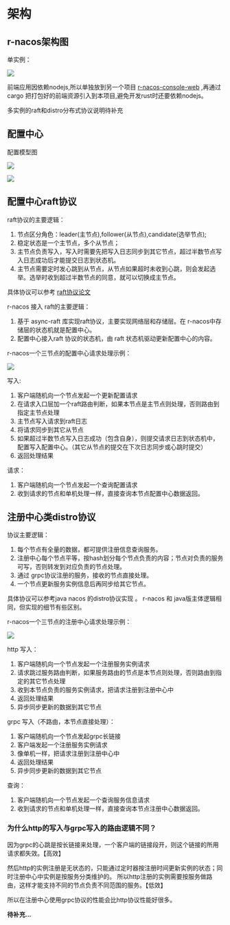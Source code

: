 # 架构


## r-nacos架构图

单实例：

![](https://github.com/heqingpan/rnacos/raw/master/doc/assets/imgs/rnacos_L2_0.1.4.svg)

前端应用因依赖nodejs,所以单独放到另一个项目 [r-nacos-console-web](https://github.com/heqingpan/rnacos-console-web) ,再通过cargo 把打包好的前端资源引入到本项目,避免开发rust时还要依赖nodejs。

多实例的raft和distro分布式协议说明待补充


## 配置中心

配置模型图

![](https://github.com/heqingpan/rnacos/raw/master/doc/assets/imgs/rnacos_L4_config001.svg)


![](https://github.com/heqingpan/rnacos/raw/master/doc/assets/imgs/rnacos_L4_config001_LR.svg)


## 配置中心raft协议

raft协议的主要逻辑：
1. 节点区分角色：leader(主节点),follower(从节点),candidate(选举节点); 
2. 稳定状态是一个主节点，多个从节点；
3. 主节点负责写入，写入时需要先把写入日志同步到其它节点，超过半数节点写入日志成功后才能提交日志到状态机。
4. 主节点需要定时发心跳到从节点，从节点如果超时未收到心跳，则会发起选举。选举时收到超过半数节点的同意，就可以切换成主节点。

具体协议可以参考 [raft协议论文](https://docs.qq.com/doc/DY0VxSkVGWHFYSlZJ)

r-nacos 接入 raft的主要逻辑：

1.  基于 async-raft 库实现raft协议，主要实现网络层和存储层。在 r-nacos中存储层的状态机就是配置中心。
2.  配置中心接入raft 协议的状态机，由 raft 状态机驱动更新配置中心的内容。

r-nacos一个三节点的配置中心请求处理示例：


![](https://github.com/heqingpan/rnacos/raw/master/doc/assets/imgs/20230917182416.png)


写入:

1. 客户端随机向一个节点发起一个更新配置请求
2. 在请求入口层加一个raft路由判断，如果本节点是主节点则处理，否则路由到指定主节点处理
3. 主节点写入请求到raft日志
4. 将请求同步到其它从节点
5. 如果超过半数节点写入日志成功（包含自身），则提交请求日志到状态机中，配置写入配置中心。（其它从节点的提交在下次日志同步或心跳时提交）
6. 返回处理结果

请求：
1. 客户端随机向一个节点发起一个查询配置请求
1. 收到请求的节点和单机处理一样，直接查询本节点配置中心数据返回。


## 注册中心类distro协议

协议主要逻辑：

1. 每个节点有全量的数据，都可提供注册信息查询服务。
2. 注册中心每个节点平等，按hash划分每个节点负责的内容；节点对负责的服务可写，否则转发到对应负责的节点处理。
3. 通过 grpc协议注册的服务，接收的节点直接处理。
4. 一个节点更新服务实例信息后再同步给其它节点。

具体协议可以参考java nacos 的distro协议实现 。
r-nacos 和 java版主体逻辑相同，但实现的细节有些区别。


r-nacos一个三节点的注册中心请求处理示例：

![](https://github.com/heqingpan/rnacos/raw/master/doc/assets/imgs/20230917182622.png)

http 写入：

1. 客户端随机向一个节点发起一个注册服务实例请求
2. 请求跳过服务路由判断，如果服务路由的节点是本节点则处理，否则路由到指定的其它节点处理
3. 收到本节点负责的服务实例请求，把请求注册到注册中心中
4. 返回处理结果
5. 异步同步更新的数据到其它节点

grpc 写入（不路由，本节点直接处理）：

1. 客户端随机向一个节点发起grpc长链接
2. 客户端发起一个注册服务实例请求
3. 像单机一样，把请求注册到注册中心中
4. 返回处理结果
5. 异步同步更新的数据到其它节点

查询：

1. 客户端随机向一个节点发起一个查询服务信息请求
2. 收到请求的节点和单机处理一样，直接查询本节点注册中心数据返回。


### 为什么http的写入与grpc写入的路由逻辑不同？

因为grpc的心跳是按长链接来处理，一个客户端的链接段开，则这个链接的所用请求都失效。【高效】

然后http的实例注册是无状态的，只能通过定时器按注册时间更新实例的状态；同时注册中心中实例是按服务分类维护的。
所以http注册的实例需要按服务做路由，这样才能支持不同的节点负责不同范围的服务。【低效】

所以在注册中心使用grpc协议的性能会比http协议性能好很多。


**待补充...**
